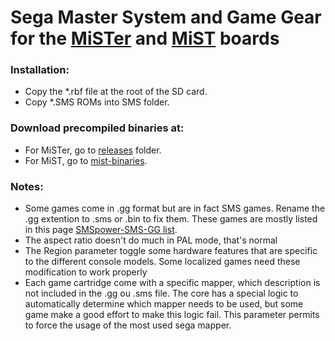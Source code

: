 # Sega Master System and Game Gear for the [MiSTer](https://github.com/MiSTer-devel/Main_MiSTer/wiki) and [MiST](https://github.com/mist-devel/mist-board/wiki) boards

### Installation:
* Copy the *.rbf file at the root of the SD card.
* Copy *.SMS ROMs into SMS folder.

### Download precompiled binaries at:
* For MiSTer, go to [releases](https://github.com/MiSTer-devel/SMS_MISTer/tree/master/releases) folder.
* For MiST, go to [mist-binaries](https://github.com/mist-devel/mist-binaries/tree/master/cores/sms).

### Notes:
* Some games come in .gg format but are in fact SMS games. Rename the .gg extention to .sms or .bin to fix them.
  These games are mostly listed in this page [SMSpower-SMS-GG list](http://www.smspower.org/Tags/SMS-GG).
* The aspect ratio doesn't do much in PAL mode, that's normal
* The Region parameter toggle some hardware features that are specific to the different console models.
  Some localized games need these modification to work properly
* Each game cartridge come with a specific mapper, which description is not included in the .gg ou .sms file.
  The core has a special logic to automatically determine which mapper needs to be used, but some game make
  a good effort to make this logic fail. This parameter permits to force the usage of the most used sega mapper. 
